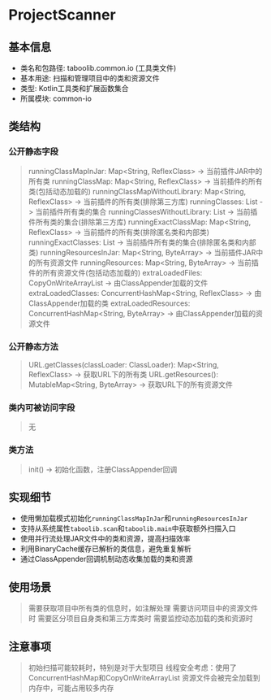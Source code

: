 # ProjectScanner

## 基本信息
- 类名和包路径: taboolib.common.io (工具类文件)
- 基本用途: 扫描和管理项目中的类和资源文件
- 类型: Kotlin工具类和扩展函数集合
- 所属模块: common-io

## 类结构
### 公开静态字段
> runningClassMapInJar: Map<String, ReflexClass> -> 当前插件JAR中的所有类
> runningClassMap: Map<String, ReflexClass> -> 当前插件的所有类(包括动态加载的)
> runningClassMapWithoutLibrary: Map<String, ReflexClass> -> 当前插件的所有类(排除第三方库)
> runningClasses: List<ReflexClass> -> 当前插件所有类的集合
> runningClassesWithoutLibrary: List<ReflexClass> -> 当前插件所有类的集合(排除第三方库)
> runningExactClassMap: Map<String, ReflexClass> -> 当前插件的所有类(排除匿名类和内部类)
> runningExactClasses: List<ReflexClass> -> 当前插件所有类的集合(排除匿名类和内部类)
> runningResourcesInJar: Map<String, ByteArray> -> 当前插件JAR中的所有资源文件
> runningResources: Map<String, ByteArray> -> 当前插件的所有资源文件(包括动态加载的)
> extraLoadedFiles: CopyOnWriteArrayList<File> -> 由ClassAppender加载的文件
> extraLoadedClasses: ConcurrentHashMap<String, ReflexClass> -> 由ClassAppender加载的类
> extraLoadedResources: ConcurrentHashMap<String, ByteArray> -> 由ClassAppender加载的资源文件

### 公开静态方法
> URL.getClasses(classLoader: ClassLoader): Map<String, ReflexClass> -> 获取URL下的所有类
> URL.getResources(): MutableMap<String, ByteArray> -> 获取URL下的所有资源文件

### 类内可被访问字段
> 无

### 类方法
> init() -> 初始化函数，注册ClassAppender回调

## 实现细节
- 使用懒加载模式初始化`runningClassMapInJar`和`runningResourcesInJar`
- 支持从系统属性`taboolib.scan`和`taboolib.main`中获取额外扫描入口
- 使用并行流处理JAR文件中的类和资源，提高扫描效率
- 利用BinaryCache缓存已解析的类信息，避免重复解析
- 通过ClassAppender回调机制动态收集加载的类和资源

## 使用场景
> 需要获取项目中所有类的信息时，如注解处理
> 需要访问项目中的资源文件时
> 需要区分项目自身类和第三方库类时
> 需要监控动态加载的类和资源时

## 注意事项
> 初始扫描可能较耗时，特别是对于大型项目
> 线程安全考虑：使用了ConcurrentHashMap和CopyOnWriteArrayList
> 资源文件会被完全加载到内存中，可能占用较多内存
